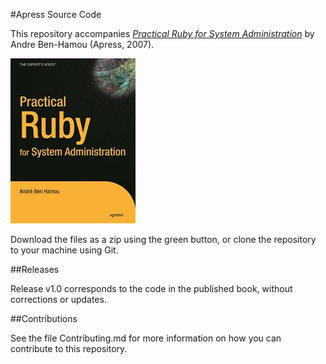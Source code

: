 #Apress Source Code

This repository accompanies [*Practical Ruby for System Administration*](http://www.apress.com/9781590598214) by Andre Ben-Hamou (Apress, 2007).

![Cover image](9781590598214.jpg)

Download the files as a zip using the green button, or clone the repository to your machine using Git.

##Releases

Release v1.0 corresponds to the code in the published book, without corrections or updates.

##Contributions

See the file Contributing.md for more information on how you can contribute to this repository.
